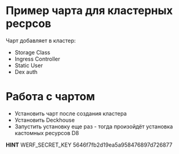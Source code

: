 # Пример чарта для кластерных ресрсов

Чарт добавляет в кластер:
* Storage Class
* Ingress Controller
* Static User
* Dex auth

# Работа с чартом

* Установить чарт после создания кластера
* Установить Deckhouse
* Запустить установку еще раз - тогда произойдёт установка кастомных ресурсов D8

**HINT** WERF_SECRET_KEY 5646f7fb2d19ea5a958476897d726877
